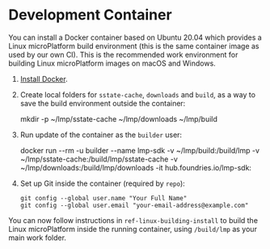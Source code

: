 # Development Container

You can install a Docker container based on Ubuntu 20.04 which provides
a Linux microPlatform build environment (this is the same container
image as used by our own CI). This is the recommended work environment
for building Linux microPlatform images on macOS and Windows.

1.  [Install Docker](https://docs.docker.com/install/).

2.  Create local folders for `sstate-cache`, `downloads` and `build`, as
    a way to save the build environment outside the container:

    mkdir -p ~/lmp/sstate-cache ~/lmp/downloads ~/lmp/build

3.  Run update of the container as the `builder` user:

    docker run --rm -u builder --name lmp-sdk -v ~/lmp/build:/build/lmp
    -v ~/lmp/sstate-cache:/build/lmp/sstate-cache -v
    ~/lmp/downloads:/build/lmp/downloads -it hub.foundries.io/lmp-sdk:

4.  Set up Git inside the container (required by `repo`):

        git config --global user.name "Your Full Name"
        git config --global user.email "your-email-address@example.com"

You can now follow instructions in `ref-linux-building-install` to build
the Linux microPlatform inside the running container, using `/build/lmp`
as your main work folder.
